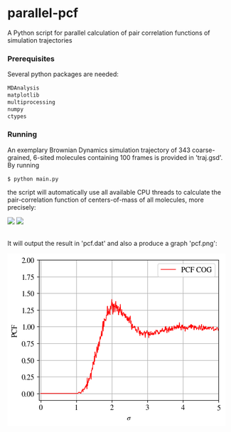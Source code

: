 # parallel-pcf
A Python script for parallel calculation of pair correlation functions of simulation trajectories


### Prerequisites
Several python packages are needed:
```
MDAnalysis
matplotlib
multiprocessing
numpy
ctypes
```

### Running

An exemplary Brownian Dynamics simulation trajectory of
343 coarse-grained, 6-sited molecules containing 100 frames
is provided in 'traj.gsd'. By running

```
$ python main.py
```
the script will automatically use all available CPU threads
to calculate the pair-correlation function of centers-of-mass
of all molecules, more precisely:

<img src="https://render.githubusercontent.com/render/math?math=g(r)%20%3D%20%20%5Cfrac%7B1%7D%7B%5Crho%20N%7D%20%5Cleft%5Clangle%20%5Csum_%7Bm%3D1%7D%5E%7BN%7D%20%20%5Csum_%7Bn%5Cneq%20m%7D%5E%7BN%7D%20%5Cdelta%20%5Cleft%5B%20%5Cboldsymbol%7Br%7D%20-%20%5Cleft(%20%5Cboldsymbol%7Br%7D_m%20-%20%5Cboldsymbol%7Br%7D_n%20%5Cright)%20%5Cright%5D%20%5Cright%5Crangle">

<img src="https://render.githubusercontent.com/render/math?math=%3D%20%20%5Cfrac%7B1%7D%7B%5Cfrac%7B4%20%5Cpi%7D%7B3%7D%20%5Cleft((r%2B%5CDelta%20r)%5E3-r%5E3%5Cright)%7D%20%20%5Cfrac%7B1%7D%7B%5Crho_i%20N_i%7D%20%5Csum_%7Bm%3D1%7D%5E%7BN%7D%20%5Csum_%7Bn%5Cneq%20m%7D%5E%7BN%7D%20%5Cleft%5C%7B%20%5Cbegin%7Barray%7D%7Blr%7D%201%20%26%20%20%5Ctext%7Bif%7D%20%20%5C%2C%20%5C%2C%20%5C%2C%20%7C%20%5Cboldsymbol%7Br%7D_m%20-%20%5Cboldsymbol%7Br%7D_n%7C%20%5Cin%20%5Br%2Cr%2B%5CDelta%20r%5D%20%5C%5C%200%20%26%20%20%5Ctext%7Belse%7D%20%5C%2C%20%5C%2C%20%5C%2C%20%5C%2C%20%20%5C%2C%20%20%5C%2C%20%5C%2C%20%5C%2C%20%5C%2C%20%5C%2C%20%5C%2C%20%5C%2C%20%5C%2C%20%5C%2C%20%5C%2C%20%5C%2C%20%5C%2C%20%5C%2C%20%20%20%5C%2C%20%5C%2C%20%5C%2C%20%5C%2C%20%5C%2C%20%5C%2C%20%5C%2C%20%5C%2C%20%5C%2C%20%5C%2C%20%5C%2C%20%5C%2C%20%5Cend%7Barray%7D%20%5Cright.">

\
It will output the result in 'pcf.dat' and also a produce a graph 'pcf.png':

![pcf](./pcf.png)
